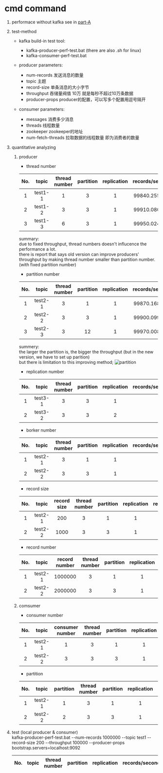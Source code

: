 # cmd command  

1. performace without kafka
see in [part-A](https://github.com/199ChenNuo/grade3-semester1-homework/tree/master/hw3/part%20A)  

1. test-method

    - kafka build-in test tool:
        - kafka-producer-perf-test.bat (there are also .sh for linux)
        - kafka-consumer-perf-test.bat

    - producer parameters:
        - num-records 发送消息的数量
        - topic 主题
        - record-size 单条消息的大小字节
        - throughput 吞储量阀值 10万 就是每秒不超过10万条数据
        - producer-props producer的配置，可以写多个配置用逗号隔开

    - consumer parameters:
        - messages 消费多少消息
        - threads 线程数量
        - zookeeper zookeeper的地址
        - num-fetch-threads 拉取数据的线程数量 即为消费者的数量

1. quantitative analyzing
    1. producer
        -   thread number  

        | No. | topic | thread number | partition | replication | records/second | MB/second | latency(ms) |
        | :-: | :-: | :-: | :-: | :-: | :-: | :-: | :-: |
        | 1 | test1-1 | 1 | 3 | 1 | 99840.255591 | 19.04 | 5.28 |
        | 2 | test1-2 | 3 | 3 | 1 | 99910.080927 | 19.06 | 8.06 |
        | 3 | test1-3 | 6 | 3 | 1 | 99950.024988 | 19.06 | 5.14 |

        summary:   
            due to fixed throughput, thread numbers doesn't influcence the performance a lot.  
            there is report that says old version can improve producers' throughput by making thread number smaller than partition number. (with fixed partition number)  


        - partition number

        | No. | topic | thread number | partition | replication | records/second | MB/second | latency |
        | :-: | :-: | :-: | :-: | :-: | :-: | :-: | :-: |
        | 1 | test2-1 | 3 | 1 | 1 | 99870.168781 | 19.05 | 3.58 |
        | 2 | test2-2 | 3 | 3 | 1 | 99900.099900 | 19.05 | 3.16 |
        | 3 | test2-3 | 3 | 12 | 1 |  99970.008997  | 19.07 | 2.93 |

        summery:  
            the larger the partition is, the bigger the throughput (but in the new version, we have to set up parition)  
            but there is limitation to this improving method;
            ![partition](https://images2015.cnblogs.com/blog/1077472/201612/1077472-20161226115551101-978766277.png)  

        - replication number

        | No. | topic | thread number | partition | replication | records/second | MB/second | latency |
        | :-: | :-: | :-: | :-: | :-: | :-: | :-: | :-: |
        | 1 | test3-1 | 3 | 3 | 1 |  |  |
        | 2 | test3-2 | 3 | 3 | 2 |  |  |

        - borker number

        | No. | topic | thread number | partition | replication | records/second | MB/second | latency |
        | :-: | :-: | :-: | :-: | :-: | :-: | :-: | :-: |
        | 1 | test2-1 | 3 | 1 | 1 |  |  |
        | 2 | test2-2 | 3 | 3 | 1 |  |  |

        - record size

        | No. | topic | record size | thread number | partition | replication | records/second | MB/second |
        | :-: | :-: | :-: | :-: | :-: | :-: | :-: | :-: |
        | 1 | test2-1 | 200 | 3 | 1 | 1 |  |  |
        | 2 | test2-2 | 1000 | 3 | 3 | 1 |  |  |

        - record number

        | No. | topic | record number | thread number | partition | replication | records/second | MB/second |
        | :-: | :-: | :-: | :-: | :-: | :-: | :-: | :-: |
        | 1 | test2-1 | 1000000 | 3 | 1 | 1 |  |  |
        | 2 | test2-2 | 2000000 | 3 | 3 | 1 |  |  |

    2. comsumer
        - consumer number

        | No. | topic | consumer number | thread number | partition | replication | records/second | MB/second |
        | :-: | :-: | :-: | :-: | :-: | :-: | :-: | :-: |
        | 1 | test2-1 | 1 | 3 | 1 | 1 |  |  |
        | 2 | test2-2 | 3 | 3 | 3 | 1 |  |  |

        - partition

        | No. | topic | partition | thread number | partition | replication | records/second | MB/second |
        | :-: | :-: | :-: | :-: | :-: | :-: | :-: | :-: |
        | 1 | test2-1 | 1 | 3 | 1 | 1 |  |  |
        | 2 | test2-2 | 2 | 3 | 3 | 1 |  |  |


1. test (local producer & consumer)  
kafka-producer-perf-test.bat --num-records 1000000 --topic test1 --record-size 200 --throughput 100000 --producer-props bootstrap.servers=localhost:9092

    | No. | topic | thread number | partition | replication | records/second | MB/second | latency |
    | :-: | :-: | :-: | :-: | :-: | :-: | :-: | :-: |




